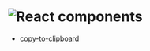 # ![React components](https://github.com/svcorg/react-components/workflows/CI/badge.svg)

- [copy-to-clipboard](packages/copy-to-clipboard)
